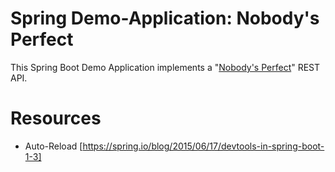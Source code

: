 Spring Demo-Application: Nobody's Perfect
=========================================

This Spring Boot Demo Application implements a "[Nobody's Perfect](https://www.ravensburger.de/shop/spiele/erwachsenenspiele/nobody-is-perfect-27225/index.html)" REST API.


Resources
=========

* Auto-Reload [https://spring.io/blog/2015/06/17/devtools-in-spring-boot-1-3]